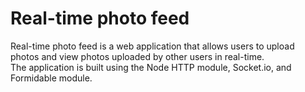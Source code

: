 # Real-time photo feed
Real-time photo feed is a web application that allows users to upload photos and view photos uploaded by other users in real-time. \
The application is built using the Node HTTP module, Socket.io, and Formidable module.
